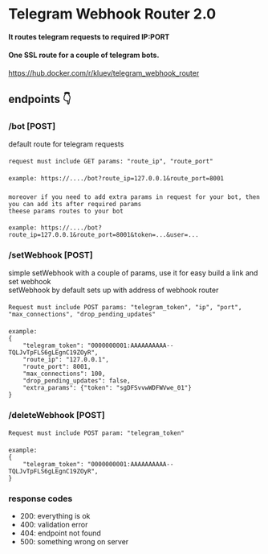 # Telegram Webhook Router 2.0
#### It routes telegram requests to required IP:PORT
#### One SSL route for a couple of telegram bots.
https://hub.docker.com/r/kluev/telegram_webhook_router

## endpoints 👇
### /bot [POST]
default route for telegram requests
####
    request must include GET params: "route_ip", "route_port"
####
    example: https://..../bot?route_ip=127.0.0.1&route_port=8001
###
    moreover if you need to add extra params in request for your bot, then you can add its after required params
    theese params routes to your bot
####
    example: https://..../bot?route_ip=127.0.0.1&route_port=8001&token=...&user=...
###
### /setWebhook [POST]
simple setWebhook with a couple of params, use it for easy build a link and set webhook\
setWebhook by default sets up with address of webhook router
####
    Request must include POST params: "telegram_token", "ip", "port", "max_connections", "drop_pending_updates"
####
    example: 
    {
        "telegram_token": "0000000001:AAAAAAAAAA--TQLJvTpFLS6gLEgnC19ZOyR",
        "route_ip": "127.0.0.1",
        "route_port": 8001,
        "max_connections": 100,
        "drop_pending_updates": false,
        "extra_params": {"token": "sgDFSvvwWDFWVwe_01"}
    }

### /deleteWebhook [POST]

####
    Request must include POST param: "telegram_token"
####
    example: 
    {
        "telegram_token": "0000000001:AAAAAAAAAA--TQLJvTpFLS6gLEgnC19ZOyR",
    }

###
### response codes
+ 200: everything is ok
+ 400: validation error
+ 404: endpoint not found
+ 500: something wrong on server
